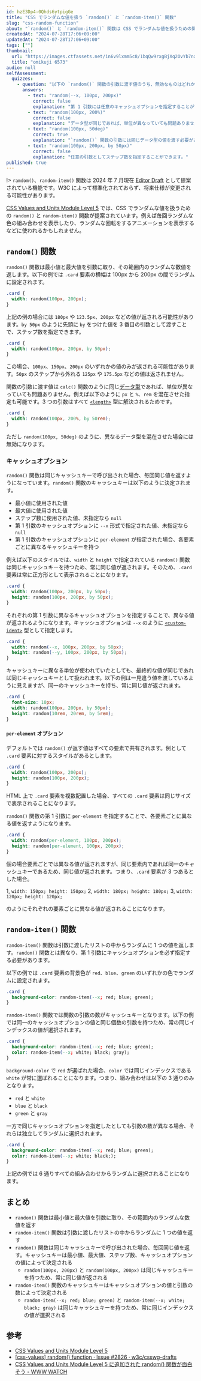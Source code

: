 ```yaml
---
id: hzE3Dp4-0Qhds6ytpigGe
title: "CSS でランダムな値を扱う `random()` と `random-item()` 関数"
slug: "css-random-function"
about: "`random()` と `random-item()` 関数は CSS でランダムな値を扱うための関数です。`random()` 関数は最小値と最大値を引数に取り、その範囲内のランダムな数値を返します。`random-item()` 関数は引数に渡したリストの中からランダムに 1 つの値を返します。"
createdAt: "2024-07-28T17:06+09:00"
updatedAt: "2024-07-28T17:06+09:00"
tags: [""]
thumbnail:
  url: "https://images.ctfassets.net/in6v9lxmm5c8/1bqQw9rxgBjXq2OvYb7nxZ/d9ba71d9cc533138ddff7430f3d8acfb/omikuji_6573.png"
  title: "omikuji 6573"
audio: null
selfAssessment:
  quizzes:
    - question: "以下の `random()` 関数の引数に渡す値のうち、無効なものはどれか？"
      answers:
        - text: "random(--x, 100px, 200px)"
          correct: false
          explanation: "第 1 引数には任意のキャッシュオプションを指定することができます。"
        - text: "random(100px, 200%)"
          correct: false
          explanation: "データ型が同じであれば、単位が異なっていても問題ありません。"
        - text: "random(100px, 50deg)"
          correct: true
          explanation: "`random()` 関数の引数には同じデータ型の値を渡す必要があります。"
        - text: "random(100px, 200px, by 50px)"
          correct: false
          explanation: "任意の引数としてステップ数を指定することができます。"
published: true
---
```

!> `ramdom()`、`random-item()` 関数は 2024 年 7 月現在 [Editor Draft](https://www.w3.org/standards/types/#ED) として提案されている機能です。W3C によって標準化されておらず、将来仕様が変更される可能性があります。

[CSS Values and Units Module Level 5](https://drafts.csswg.org/css-values-5/) では、CSS でランダムな値を扱うための `random()` と `random-item()` 関数が提案されています。例えば毎回ランダムな色の組み合わせを表示したり、ランダムな回転をするアニメーションを表示するなどに使われるかもしれません。

## `random()` 関数

`random()` 関数は最小値と最大値を引数に取り、その範囲内のランダムな数値を返します。以下の例では `.card` 要素の横幅は 100px から 200px の間でランダムに設定されます。

```css
.card {
  width: random(100px, 200px);
}
```

上記の例の場合には `180px` や `123.5px`、`200px` などの値が返される可能性があります。`by 50px` のように先頭に `by` をつけた値を 3 番目の引数として渡すことで、ステップ数を指定できます。

```css
.card {
  width: random(100px, 200px, by 50px);
}
```

この場合、`100px`、`150px`、`200px` のいずれかの値のみが返される可能性があります。`50px` のステップから外れる `125px` や `175.5px` などの値は返されません。

関数の引数に渡す値は `calc()` 関数のように同じ[データ型](https://developer.mozilla.org/ja/docs/Web/CSS/CSS_Types)であれば、単位が異なっていても問題ありません。例えば以下のように `px` と `%`、`rem` を混在させた指定も可能です。3 つの引数はすべて [`<length>`](https://developer.mozilla.org/ja/docs/Web/CSS/length) 型に解決されるためです。

```css
.card {
  width: random(100px, 200%, by 50rem);
}
```

ただし `random(100px, 50deg)` のように、異なるデータ型を混在させた場合には無効になります。

### キャッシュオプション

`random()` 関数は同じキャッシュキーで呼び出された場合、毎回同じ値を返すようになっています。`random()` 関数のキャッシュキーは以下のように決定されます。

- 最小値に使用された値
- 最大値に使用された値
- ステップ数に使用された値、未指定なら `null`
- 第 1 引数のキャッシュオプションに `--x` 形式で指定された値、未指定なら `null`
- 第 1 引数のキャッシュオプションに `per-element` が指定された場合、各要素ごとに異なるキャッシュキーを持つ

例えば以下のスタイルでは、`width` と `height` で指定されている `random()` 関数は同じキャッシュキーを持つため、常に同じ値が返されます。そのため、`.card` 要素は常に正方形として表示されることになります。

```css
.card {
  width: random(100px, 200px, by 50px);
  height: random(100px, 200px, by 50px);
}
```

それぞれの第 1 引数に異なるキャッシュオプションを指定することで、異なる値が返されるようになります。キャッシュオプションは `--x` のように [`<custom-ident>`](https://developer.mozilla.org/ja/docs/Web/CSS/custom-ident) 型として指定します。

```css
.card {
  width: random(--x, 100px, 200px, by 50px);
  height: random(--y, 100px, 200px, by 50px);
}
```

キャッシュキーに異なる単位が使われていたとしても、最終的な値が同じであれば同じキャッシュキーとして扱われます。以下の例は一見違う値を渡しているように見えますが、同一のキャッシュキーを持ち、常に同じ値が返されます。

```css
.card {
  font-size: 10px;
  width: random(100px, 200px, by 50px);
  height: random(10rem, 20rem, by 5rem);
}
```

#### `per-element` オプション

デフォルトでは `random()` が返す値はすべての要素で共有されます。例として `.card` 要素に対するスタイルがあるとします。

```css
.card {
  width: random(100px, 200px);
  height: random(100px, 200px);
}
```

HTML 上で `.card` 要素を複数配置した場合、すべての `.card` 要素は同じサイズで表示されることになります。

`random()` 関数の第 1 引数に `per-element` を指定することで、各要素ごとに異なる値を返すようになります。

```css
.card {
  width: random(per-element, 100px, 200px);
  height: random(per-element, 100px, 200px);
}
```

個の場合要素ごとでは異なる値が返されますが、同じ要素内であれば同一のキャッシュキーであるため、同じ値が返されます。つまり、`.card` 要素が 3 つあるとした場合。

1, `width: 150px; height: 150px;`
2, `width: 180px; height: 180px;`
3, `width: 120px; height: 120px;`

のようにそれぞれの要素ごとに異なる値が返されることになります。

## `random-item()` 関数

`random-item()` 関数は引数に渡したリストの中からランダムに 1 つの値を返します。`random()` 関数とは異なり、第 1 引数にキャッシュオプションを必ず指定する必要があります。

以下の例では `.card` 要素の背景色が `red`、`blue`、`green` のいずれかの色でランダムに設定されます。

```css
.card {
  background-color: random-item(--x; red; blue; green);
}
```

`random-item()` 関数では関数の引数の数がキャッシュキーとなります。以下の例では同一のキャッシュオプションの値と同じ個数の引数を持つため、常の同じインデックスの値が選択されます。

```css
.card {
  background-color: random-item(--x; red; blue; green);
  color: random-item(--x; white; black; gray);
}
```

`background-color` で `red` が選ばれた場合、`color` では同じインデックスである `white` が常に選ばれることになります。つまり、組み合わせは以下の 3 通りのみとなります。

- `red` と `white`
- `blue` と `black`
- `green` と `gray`

一方で同じキャッシュオプションを指定したとしても引数の数が異なる場合、それらは独立してランダムに選択されます。

```css
.card {
  background-color: random-item(--x; red; blue; green);
  color: random-item(--x; white; black;);
}
```

上記の例では 6 通りすべての組み合わせからランダムに選択されることになります。

## まとめ

- `random()` 関数は最小値と最大値を引数に取り、その範囲内のランダムな数値を返す
- `random-item()` 関数は引数に渡したリストの中からランダムに 1 つの値を返す
- `random()` 関数は同じキャッシュキーで呼び出された場合、毎回同じ値を返す。キャッシュキーは最小値、最大値、ステップ数、キャッシュオプションの値によって決定される
  - `random(100px, 200px)` と `random(100px, 200px)` は同じキャッシュキーを持つため、常に同じ値が返される
- `random-item()` 関数のキャッシュキーはキャッシュオプションの値と引数の数によって決定される
  - `random-item(--x; red; blue; green)` と `random-item(--x; white; black; gray)` は同じキャッシュキーを持つため、常に同じインデックスの値が選択される

## 参考

- [CSS Values and Units Module Level 5](https://drafts.csswg.org/css-values-5/#randomness)
- [\[css-values\] random() function · Issue #2826 · w3c/csswg-drafts](https://github.com/w3c/csswg-drafts/issues/2826)
- [CSS Values and Units Module Level 5 に追加された random() 関数が面白そう - WWW WATCH](https://hyper-text.org/archives/2023/11/css_random_functions/)
